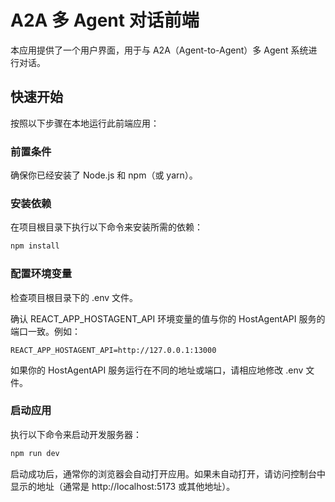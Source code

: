 # A2A 多 Agent 对话前端

本应用提供了一个用户界面，用于与 A2A（Agent-to-Agent）多 Agent 系统进行对话。

## 快速开始

按照以下步骤在本地运行此前端应用：

### 前置条件

确保你已经安装了 Node.js 和 npm（或 yarn）。

### 安装依赖

在项目根目录下执行以下命令来安装所需的依赖：

```bash
npm install
```

### 配置环境变量
检查项目根目录下的 .env 文件。

确认 REACT_APP_HOSTAGENT_API 环境变量的值与你的 HostAgentAPI 服务的端口一致。例如：
```
REACT_APP_HOSTAGENT_API=http://127.0.0.1:13000
```
如果你的 HostAgentAPI 服务运行在不同的地址或端口，请相应地修改 .env 文件。

### 启动应用
执行以下命令来启动开发服务器：
```bash
npm run dev
```
启动成功后，通常你的浏览器会自动打开应用。如果未自动打开，请访问控制台中显示的地址（通常是 http://localhost:5173 或其他地址）。